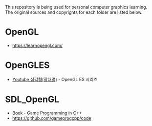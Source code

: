 This repository is being used for personal computer graphics learning.  
The original sources and copyrights for each folder are listed below.

# OpenGL
- https://learnopengl.com/

# OpenGLES
- [Youtube 삼각형(장대명)](https://youtube.com/@user-fl7sq5hm2k?si=9mbB3321i2t6qGAS) - OpenGL ES 시리즈

# SDL_OpenGL
- Book - [Game Programming in C++](https://www.yes24.com/Product/Goods/78898401)
- https://github.com/gameprogcpp/code